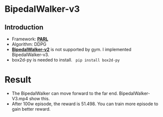 # BipedalWalker-v3 
## Introduction
- Framework: **[PARL](https://github.com/PaddlePaddle/PARL)** 
- Algorithm: DDPG
- **[BipedalWalker-v2](https://gym.openai.com/envs/BipedalWalker-v2/)** is not supported by gym. 
  I implemented BipedalWalker-v3.
- box2d-py is needed to install.
   ``` pip install box2d-py```

# Result
- The BipedalWalker can move forward to the far end. BipedalWalker-V3.mp4 show this.
- After 100w episode, the reward is 51.498. You can train more episode to gain better reward.

